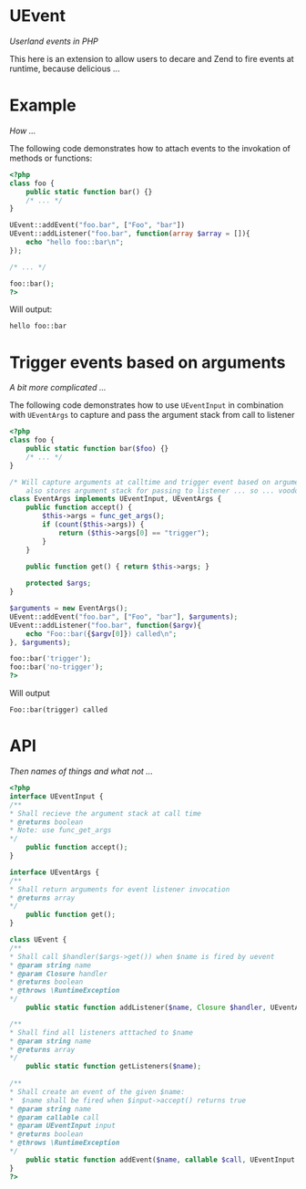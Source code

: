 UEvent
======
*Userland events in PHP*

This here is an extension to allow users to decare and Zend to fire events at runtime, because delicious ...

Example
=======
*How ...*

The following code demonstrates how to attach events to the invokation of methods or functions:

```php
<?php
class foo {
	public static function bar() {}
	/* ... */
}

UEvent::addEvent("foo.bar", ["Foo", "bar"])
UEvent::addListener("foo.bar", function(array $array = []){
	echo "hello foo::bar\n";
});

/* ... */

foo::bar();
?>
```

Will output:

```
hello foo::bar
```

Trigger events based on arguments
=================================
*A bit more complicated ...*

The following code demonstrates how to use ```UEventInput``` in combination with ```UEventArgs``` to capture
and pass the argument stack from call to listener

```php
<?php
class foo {
	public static function bar($foo) {}
	/* ... */
}

/* Will capture arguments at calltime and trigger event based on arguments
	also stores argument stack for passing to listener ... so ... voodoo ... */
class EventArgs implements UEventInput, UEventArgs {
	public function accept() {
		$this->args = func_get_args();
		if (count($this->args)) {
			return ($this->args[0] == "trigger");
		}
	}
	
	public function get() { return $this->args;	}

	protected $args;
}

$arguments = new EventArgs();
UEvent::addEvent("foo.bar", ["Foo", "bar"], $arguments);
UEvent::addListener("foo.bar", function($argv){
	echo "Foo::bar({$argv[0]}) called\n";
}, $arguments);

foo::bar('trigger');
foo::bar('no-trigger');
?>
```

Will output

```
Foo::bar(trigger) called
```

API
===
*Then names of things and what not ...*

```php
<?php
interface UEventInput {
/**
* Shall recieve the argument stack at call time
* @returns boolean
* Note: use func_get_args
*/
	public function accept();
}

interface UEventArgs {
/**
* Shall return arguments for event listener invocation
* @returns array
*/
	public function get();
}

class UEvent {
/**
* Shall call $handler($args->get()) when $name is fired by uevent 
* @param string name
* @param Closure handler
* @returns boolean
* @throws \RuntimeException
*/
	public static function addListener($name, Closure $handler, UEventArgs $args = null);

/**
* Shall find all listeners atttached to $name
* @param string name
* @returns array
*/
	public static function getListeners($name);
	
/**
* Shall create an event of the given $name:
*  $name shall be fired when $input->accept() returns true
* @param string name
* @param callable call
* @param UEventInput input
* @returns boolean
* @throws \RuntimeException
*/
	public static function addEvent($name, callable $call, UEventInput $input = null);
}
?>
```
